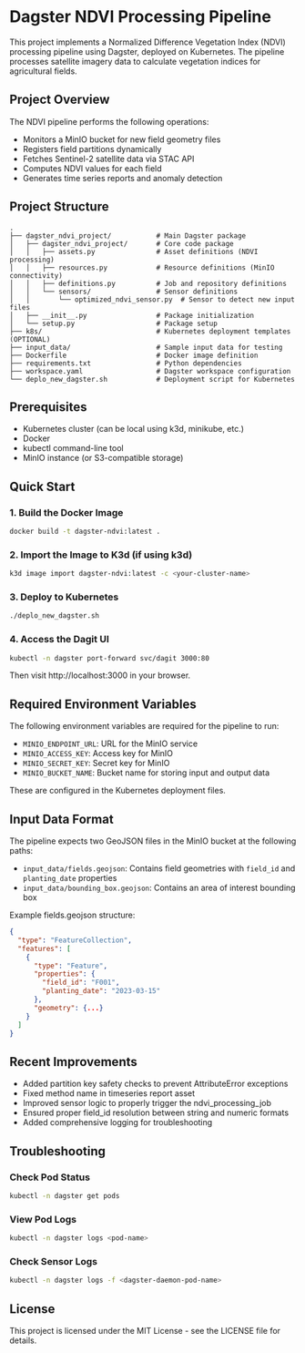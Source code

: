 # Dagster NDVI Processing Pipeline

This project implements a Normalized Difference Vegetation Index (NDVI) processing pipeline using Dagster, deployed on Kubernetes. The pipeline processes satellite imagery data to calculate vegetation indices for agricultural fields.

## Project Overview

The NDVI pipeline performs the following operations:
- Monitors a MinIO bucket for new field geometry files
- Registers field partitions dynamically
- Fetches Sentinel-2 satellite data via STAC API
- Computes NDVI values for each field
- Generates time series reports and anomaly detection

## Project Structure

```
.
├── dagster_ndvi_project/           # Main Dagster package
│   ├── dagster_ndvi_project/       # Core code package
│   │   ├── assets.py               # Asset definitions (NDVI processing)
│   │   ├── resources.py            # Resource definitions (MinIO connectivity)
│   │   ├── definitions.py          # Job and repository definitions
│   │   └── sensors/                # Sensor definitions
│   │       └── optimized_ndvi_sensor.py  # Sensor to detect new input files
│   ├── __init__.py                 # Package initialization
│   └── setup.py                    # Package setup
├── k8s/                            # Kubernetes deployment templates (OPTIONAL)
├── input_data/                     # Sample input data for testing
├── Dockerfile                      # Docker image definition
├── requirements.txt                # Python dependencies
├── workspace.yaml                  # Dagster workspace configuration
└── deplo_new_dagster.sh            # Deployment script for Kubernetes
```

## Prerequisites

- Kubernetes cluster (can be local using k3d, minikube, etc.)
- Docker
- kubectl command-line tool
- MinIO instance (or S3-compatible storage)

## Quick Start

### 1. Build the Docker Image

```bash
docker build -t dagster-ndvi:latest .
```

### 2. Import the Image to K3d (if using k3d)

```bash
k3d image import dagster-ndvi:latest -c <your-cluster-name>
```

### 3. Deploy to Kubernetes

```bash
./deplo_new_dagster.sh
```

### 4. Access the Dagit UI

```bash
kubectl -n dagster port-forward svc/dagit 3000:80
```

Then visit http://localhost:3000 in your browser.

## Required Environment Variables

The following environment variables are required for the pipeline to run:

- `MINIO_ENDPOINT_URL`: URL for the MinIO service
- `MINIO_ACCESS_KEY`: Access key for MinIO
- `MINIO_SECRET_KEY`: Secret key for MinIO
- `MINIO_BUCKET_NAME`: Bucket name for storing input and output data

These are configured in the Kubernetes deployment files.

## Input Data Format

The pipeline expects two GeoJSON files in the MinIO bucket at the following paths:
- `input_data/fields.geojson`: Contains field geometries with `field_id` and `planting_date` properties
- `input_data/bounding_box.geojson`: Contains an area of interest bounding box

Example fields.geojson structure:
```json
{
  "type": "FeatureCollection",
  "features": [
    {
      "type": "Feature",
      "properties": {
        "field_id": "F001",
        "planting_date": "2023-03-15"
      },
      "geometry": {...}
    }
  ]
}
```

## Recent Improvements

- Added partition key safety checks to prevent AttributeError exceptions
- Fixed method name in timeseries report asset
- Improved sensor logic to properly trigger the ndvi_processing_job
- Ensured proper field_id resolution between string and numeric formats
- Added comprehensive logging for troubleshooting

## Troubleshooting

### Check Pod Status
```bash
kubectl -n dagster get pods
```

### View Pod Logs
```bash
kubectl -n dagster logs <pod-name>
```

### Check Sensor Logs
```bash
kubectl -n dagster logs -f <dagster-daemon-pod-name>
```

## License

This project is licensed under the MIT License - see the LICENSE file for details. 